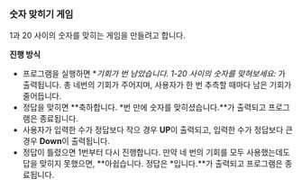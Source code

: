 ### 숫자 맞히기 게임 
1과 20 사이의 숫자를 맞히는 게임을 만들려고 합니다. 

**진행 방식**
- 프로그램을 실행하면 **기회가 *번 남았습니다. 1-20 사이의 숫자를 맞혀보세요:** 가 출력됩니다. 총 네번의 기회가 주어지며, 사용자가 한 번 추측할 때마다 남은 기회가 줄어듭니다.
- 정답을 맞히면 **축하합니다. *번 만에 숫자를 맞히셨습니다.**가 출력되고 프로그램은 종료됩니다.
- 사용자가 입력한 수가 정답보다 작으 경우 **UP**이 출력되고, 입력한 수가 정답보다 큰 경우 **Down**이 출력됩니다.
- 정답이 틀렸으면 1번부터 다시 진행합니다. 만약 네 번의 기회를 모두 사용했는데도 답을 맞히지 못했으면, **아쉽습니다. 정답은 *입니다.**가 출력되고 프로그램은 종료됩니다.